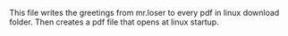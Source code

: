 This file writes the greetings from mr.loser to every pdf in linux download folder. Then creates a pdf file that opens at linux startup. 
